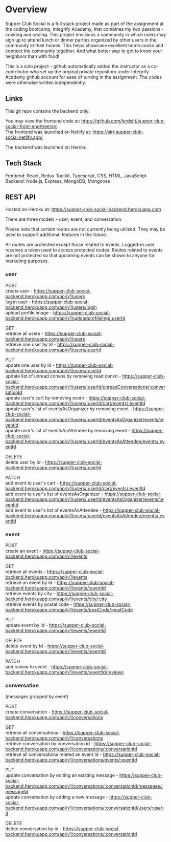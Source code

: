 # Overview

Supper Club Social is a full stack project made as part of the assignment at the coding bootcamp, Integrify Academy, that combines my two passions - cooking and coding. This project envisions a community in which users may sign up to attend lunch or dinner parties organized by other users in the community at their homes. This helps showcase excellent home cooks and connect the community together. And what better way to get to know your neighbors than with food! 

This is a solo project - github automatically added the instructor as a co-contributor who set up the original private repository under Integrify Academy github account for ease of turning in the assignment. The codes were otherwise written independently.

## Links

This git repo contains the backend only.

You may view the frontend code at: https://github.com/lerdsiri/supper-club-social-front-end/tree/siri 
<br>
The frontend was launched on Netlify at: https://siri-supper-club-social.netlify.app/ 

The backend was launched on Heroku.

## Tech Stack

Frontend: React, Redux Toolkit, Typescript, CSS, HTML, JavaScript
<br>
Backend: Node.js, Express, MongoDB, Mongoose

## REST API

Hosted on Heroku at: https://supper-club-social-backend.herokuapp.com

There are three models - user, event, and conversation. 

Please note that certain routes are not currently being utilized. They may be used to support additional features in the future.

All routes are protected except those related to events. Logged-in user receives a token used to access protected routes. Routes related to events are not protected so that upcoming events can be shown to anyone for marketing purposes.

### user

POST
<br>
create user - https://supper-club-social-backend.herokuapp.com/api/v1/users
<br>
log in user - https://supper-club-social-backend.herokuapp.com/api/v1/users/login
<br>
upload profile image - https://supper-club-social-backend.herokuapp.com/api/v1/uploadprofileimg/:userId

GET
<br>
retrieve all users - https://supper-club-social-backend.herokuapp.com/api/v1/users
<br>
retrieve one user by Id - https://supper-club-social-backend.herokuapp.com/api/v1/users/:userId

PUT
<br>
update one user by Id - https://supper-club-social-backend.herokuapp.com/api/v1/users/:userId
<br>
update list of unread convos by removing read convo - https://supper-club-social-backend.herokuapp.com/api/v1/users/:userId/unreadConversations/:conversationId 
<br>
update user's cart by removing event - https://supper-club-social-backend.herokuapp.com/api/v1/users/:userId/cart/events/:eventId
<br>
update user's list of eventsAsOrganizer by removing event - https://supper-club-social-backend.herokuapp.com/api/v1/users/:userId/eventsAsOrganizer/events/:eventId
<br>
update user's list of eventsAsAttendee by removing event - https://supper-club-social-backend.herokuapp.com/api/v1/users/:userId/eventsAsAttendee/events/:eventId

DELETE
<br>
delete user by Id - https://supper-club-social-backend.herokuapp.com/api/v1/users/:userId

PATCH
<br>
add event to user's cart - https://supper-club-social-backend.herokuapp.com/api/v1/users/:userId/cart/events/:eventId
<br>
add event to user's list of eventsAsOrganizer - https://supper-club-social-backend.herokuapp.com/api/v1/users/:userId/eventsAsOrganizer/events/:eventId
<br>
add event to user's list of eventsAsAttendee - https://supper-club-social-backend.herokuapp.com/api/v1/users/:userId/eventsAsAttendee/events/:eventId

### event

POST
<br>
create an event - https://supper-club-social-backend.herokuapp.com/api/v1/events

GET
<br>
retrieve all events - https://supper-club-social-backend.herokuapp.com/api/v1/events
<br>
retrieve an event by Id - https://supper-club-social-backend.herokuapp.com/api/v1/events/:eventId
<br>
retrieve events by city - https://supper-club-social-backend.herokuapp.com/api/v1/events/city/:city
<br>
retrieve events by postal code - https://supper-club-social-backend.herokuapp.com/api/v1/events/postCode/:postCode

PUT
<br>
update event by Id - https://supper-club-social-backend.herokuapp.com/api/v1/events/:eventId

DELETE
<br>
delete event by Id - https://supper-club-social-backend.herokuapp.com/api/v1/events/:eventId

PATCH
<br>
add review to event - https://supper-club-social-backend.herokuapp.com/api/v1/events/:eventId/reviews

### conversation 
(messages grouped by event)

POST
<br>
create conversation - https://supper-club-social-backend.herokuapp.com/api/v1/conversations

GET
<br>
retrieve all conversations - https://supper-club-social-backend.herokuapp.com/api/v1/conversations
<br>
retrieve conversation by conversation id - https://supper-club-social-backend.herokuapp.com/api/v1/conversations/:conversationId
<br>
retrieve all conversations related an event Id - https://supper-club-social-backend.herokuapp.com/api/v1/conversations/events/:eventId

PUT
<br>
update conversation by editing an existing message - https://supper-club-social-backend.herokuapp.com/api/v1/conversations/:conversationId/messages/:messageId
<br>
update conversation by adding a new message - https://supper-club-social-backend.herokuapp.com/api/v1/conversations/:conversationId/users/:userId

DELETE
<br>
delete conversation by id - https://supper-club-social-backend.herokuapp.com/api/v1/conversations/:conversationId

